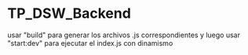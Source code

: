 # TP_DSW_Backend

usar "build" para generar los archivos .js correspondientes y luego usar "start:dev" para ejecutar el index.js con dinamismo
